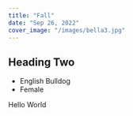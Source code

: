 ```yaml
---
title: "Fall"
date: "Sep 26, 2022"
cover_image: "/images/bella3.jpg"
---
```


## Heading Two

- English Bulldog
- Female

Hello World
